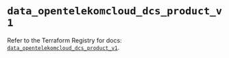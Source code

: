 # `data_opentelekomcloud_dcs_product_v1`

Refer to the Terraform Registry for docs: [`data_opentelekomcloud_dcs_product_v1`](https://registry.terraform.io/providers/opentelekomcloud/opentelekomcloud/1.36.9/docs/data-sources/dcs_product_v1).
